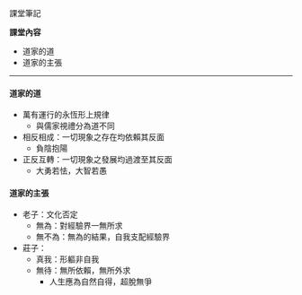 課堂筆記

**課堂內容**
- 道家的道
- 道家的主張

---
#### **道家的道**
- 萬有運行的永恆形上規律
	- 與儒家視禮分為道不同
- 相反相成：一切現象之存在均依賴其反面
	- 負陰抱陽
- 正反互轉：一切現象之發展均過渡至其反面
	- 大勇若怯，大智若愚

#### **道家的主張**
- 老子：文化否定
	- 無為：對經驗界一無所求
	- 無不為：無為的結果，自我支配經驗界
- 莊子：
	- 真我：形軀非自我
	- 無待：無所依賴，無所外求
		- 人生應為自然自得，超脫無爭